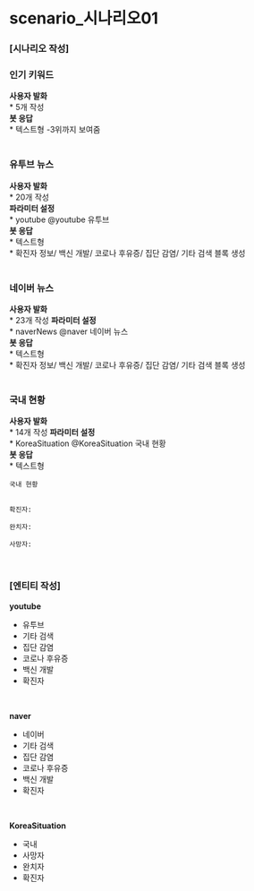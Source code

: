 <h1> scenario_시나리오01 </h1>

<h3>[시나리오 작성]</h3>
<h3>인기 키워드 </h3>
<b> 사용자 발화 </b><br>
* 5개 작성<br>
<b> 봇 응답</b><br>
* 텍스트형 -3위까지 보여줌<br><br>

<h3>유투브 뉴스 </h3>
<b> 사용자 발화 </b><br>
* 20개 작성<br>
<b> 파라미터 설정</b><br>
* youtube @youtube 유투브<br>
<b> 봇 응답</b><br>
* 텍스트형<br>
* 확진자 정보/ 백신 개발/ 코로나 후유증/ 집단 감염/ 기타 검색 블록 생성<br><br>

<h3>네이버 뉴스 </h3>
<b> 사용자 발화 </b><br>
* 23개 작성
<b> 파라미터 설정</b><br>
* naverNews @naver 네이버 뉴스<br>
<b> 봇 응답</b><br>
* 텍스트형<br>
* 확진자 정보/ 백신 개발/ 코로나 후유증/ 집단 감염/ 기타 검색 블록 생성<br><br>

<h3>국내 현황 </h3>
<b> 사용자 발화 </b><br>
* 14개 작성
<b> 파라미터 설정</b><br>
* KoreaSituation @KoreaSituation 국내 현황<br>
<b> 봇 응답</b><br>
* 텍스트형<br>

```
국내 현황


확진자:

완치자: 

사망자:
```

<br>

<h3>[엔티티 작성]</h3>
<b>youtube</b><br>
<ul>
<li>유투브</li>
<li>기타 검색</li>
<li>집단 감염</li>
<li>코로나 후유증</li>
<li>백신 개발</li>
<li>확진자</li>
</ul><br>

<b>naver</b><br>
<ul>
<li>네이버</li>
<li>기타 검색</li>
<li>집단 감염</li>
<li>코로나 후유증</li>
<li>백신 개발</li>
<li>확진자</li>
</ul><br>

<b>KoreaSituation</b><br>
<ul>
<li>국내</li>
<li>사망자</li>
<li>완치자</li>
<li>확진자</li>
</ul><br>


